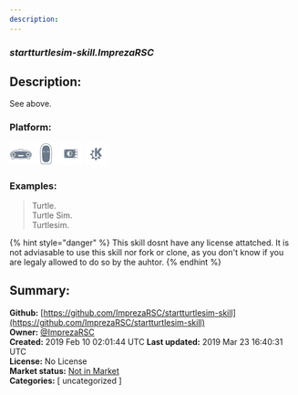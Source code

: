 ```yaml
---
description: 
---
```


### _startturtlesim-skill.ImprezaRSC_  
## Description:  
See above.  
  
  
### Platform:  
 ![Mark I](../.gitbook/assets/mark-1-icon.png)  ![Mark II](../.gitbook/assets/mark-2-icon.png)  ![Picroft](../.gitbook/assets/picroft-icon.png)  ![plasmoid](../.gitbook/assets/kde.png)   
### Examples:  
> Turtle.  
> Turtle Sim.  
> Turtlesim.  
  
{% hint style="danger" %}
This skill dosnt have any license attatched. It is not adviasable to use this skill nor fork or clone, as you don't know if you are legaly allowed to do so by the auhtor.
{% endhint %}
  
## Summary:  
**Github:** [https://github.com/ImprezaRSC/startturtlesim-skill](https://github.com/ImprezaRSC/startturtlesim-skill)  
**Owner:** [@ImprezaRSC](https://github.com/ImprezaRSC)  
**Created:** 2019 Feb 10 02:01:44 UTC  **Last updated:** 2019 Mar 23 16:40:31 UTC  
**License:** No License  
**Market status:** [Not in Market](https://market.mycroft.ai/skill/)  
**Categories:** [ uncategorized ]   
